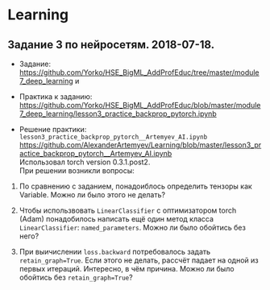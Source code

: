 # Learning
## Задание 3 по нейросетям. 2018-07-18.

* Задание: https://github.com/Yorko/HSE_BigML_AddProfEduc/tree/master/module7_deep_learning и
* Практика к заданию: https://github.com/Yorko/HSE_BigML_AddProfEduc/blob/master/module7_deep_learning/lesson3_practice_backprop_pytorch.ipynb

* Решение практики: `lesson3_practice_backprop_pytorch__Artemyev_AI.ipynb` https://github.com/AlexanderArtemyev/Learning/blob/master/lesson3_practice_backprop_pytorch__Artemyev_AI.ipynb <br> Использовал torch version 0.3.1.post2. <br> При решении возникли вопросы:

1. По сравнению с заданием, понадоиблось определить тензоры как Variable. Можно ли было этого не делать?

2. Чтобы использвовать `LinearClassifier` с оптимизатором torch (Adam) понадобилось написать ещё один метод класса `LinearClassifier`: `named_parameters`.  Можно ли было обойтись без него?

3. При выичислении `loss.backward` потребовалось задать `retain_graph=True`. Если этого не делать, рассчёт падает на одной из первых итераций. Интересно, в чём причина. Можно ли было обойтись без `retain_graph=True`?

